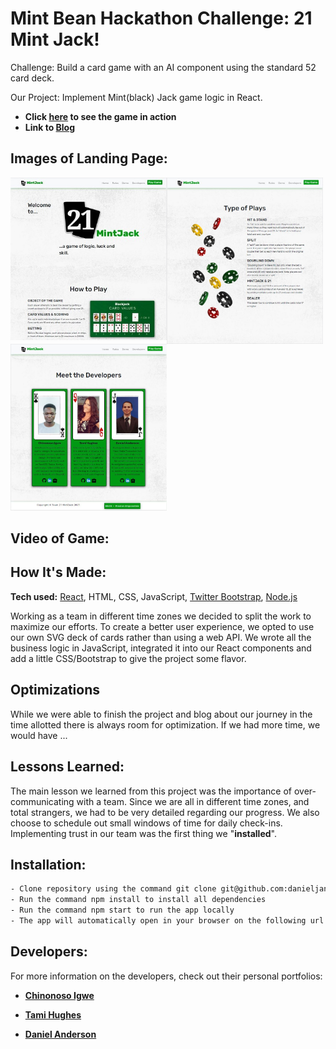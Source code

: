 # Mint Bean Hackathon Challenge: 21 Mint Jack! 

Challenge: Build a card game with an AI component using the standard 52 card deck.

Our Project: Implement Mint(black) Jack game logic in React.

* **Click [here] to see the game in action** 
* **Link to [Blog]** 

## Images of Landing Page:
<img align="left" src="ReadMeImages/landing1.JPG" width="250">
<img align="left" src="ReadMeImages/landing2.JPG"  width="250">
<img  src="ReadMeImages/landing3.JPG"  width="250">

## Video of Game:

## How It's Made:

**Tech used:** [React], HTML, CSS, JavaScript, [Twitter Bootstrap], [Node.js]

Working as a team in different time zones we decided to split the work to maximize our efforts.  To create a better user experience, we opted to use our own SVG deck of cards rather than using a web API.  We wrote all the business logic in JavaScript, integrated it into our React components and add a little CSS/Bootstrap to give the project some flavor.  

## Optimizations

While we were able to finish the project and blog about our journey in the time allotted there is always room for optimization.  If we had more time, we would have ...

## Lessons Learned:

The main lesson we learned from this project was the importance of over-communicating with a team.  Since we are all in different time zones, and total strangers, we had to be very detailed regarding our progress.  We also choose to schedule out small windows of time for daily check-ins.  Implementing trust in our team was the first thing we "**installed**". 

## Installation:

```sh
- Clone repository using the command git clone git@github.com:danieljanderson/mintbean_hackathon.git
- Run the command npm install to install all dependencies 
- Run the command npm start to run the app locally 
- The app will automatically open in your browser on the following url http://localhost:3000
```


## Developers:
For more information on the developers, check out their personal portfolios:

- **[Chinonoso Igwe]** 

- **[Tami Hughes]** 

- **[Daniel Anderson]** 


[//]: # (These are reference links used in the body of this note and get stripped out when the markdown processor does its job. There is no need to format nicely because it shouldn't be seen.)

   [here]: https://21mintjack.netlify.app/
   [Blog]: https://medium.com/@thughes78/mission-hackathon-impossible-454a8607ea54
   [node.js]: <http://nodejs.org>
   [Twitter Bootstrap]: <http://twitter.github.com/bootstrap/>
   [React]: https://reactjs.org/
   [Chinonoso Igwe]: https://chiboycalix.github.io/chinonso.dev/
   [Tami Hughes]: https://www.tamsauce.com
   [Daniel Anderson]: https://danieljanderson.github.io/

